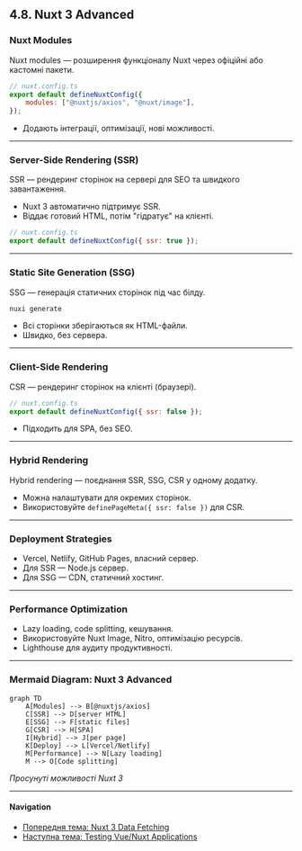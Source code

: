 ## 4.8. Nuxt 3 Advanced

### Nuxt Modules

Nuxt modules — розширення функціоналу Nuxt через офіційні або кастомні пакети.

```js
// nuxt.config.ts
export default defineNuxtConfig({
    modules: ["@nuxtjs/axios", "@nuxt/image"],
});
```

-   Додають інтеграції, оптимізації, нові можливості.

---

### Server-Side Rendering (SSR)

SSR — рендеринг сторінок на сервері для SEO та швидкого завантаження.

-   Nuxt 3 автоматично підтримує SSR.
-   Віддає готовий HTML, потім "гідратує" на клієнті.

```js
// nuxt.config.ts
export default defineNuxtConfig({ ssr: true });
```

---

### Static Site Generation (SSG)

SSG — генерація статичних сторінок під час білду.

```bash
nuxi generate
```

-   Всі сторінки зберігаються як HTML-файли.
-   Швидко, без сервера.

---

### Client-Side Rendering

CSR — рендеринг сторінок на клієнті (браузері).

```js
// nuxt.config.ts
export default defineNuxtConfig({ ssr: false });
```

-   Підходить для SPA, без SEO.

---

### Hybrid Rendering

Hybrid rendering — поєднання SSR, SSG, CSR у одному додатку.

-   Можна налаштувати для окремих сторінок.
-   Використовуйте `definePageMeta({ ssr: false })` для CSR.

---

### Deployment Strategies

-   Vercel, Netlify, GitHub Pages, власний сервер.
-   Для SSR — Node.js сервер.
-   Для SSG — CDN, статичний хостинг.

---

### Performance Optimization

-   Lazy loading, code splitting, кешування.
-   Використовуйте Nuxt Image, Nitro, оптимізацію ресурсів.
-   Lighthouse для аудиту продуктивності.

---

### Mermaid Diagram: Nuxt 3 Advanced

```mermaid
graph TD
    A[Modules] --> B[@nuxtjs/axios]
    C[SSR] --> D[server HTML]
    E[SSG] --> F[static files]
    G[CSR] --> H[SPA]
    I[Hybrid] --> J[per page]
    K[Deploy] --> L[Vercel/Netlify]
    M[Performance] --> N[Lazy loading]
    M --> O[Code splitting]
```

_Просунуті можливості Nuxt 3_

---

#### Navigation

-   [Попередня тема: Nuxt 3 Data Fetching](4.7-nuxt3-data-fetching.md)
-   [Наступна тема: Testing Vue/Nuxt Applications](4.9-testing-vue-nuxt.md)

